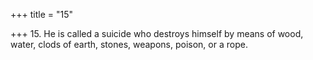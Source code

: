 +++
title = "15"

+++
15. He is called a suicide who destroys himself by means of wood, water, clods of earth, stones, weapons, poison, or a rope.
